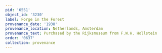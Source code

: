 ```yaml
---
pid: '6551'
object_id: '3230'
label: Forge in the Forest
provenance_date: '1938'
provenance_location: Netherlands, Amsterdam
provenance_text: Purchased by the Rijksmuseum from F.W.H. Hollstein
order: '0637'
collection: provenance
---
```

